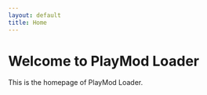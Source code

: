 ```yaml
---
layout: default
title: Home
---
```

<h1>Welcome to PlayMod Loader</h1>
<p>This is the homepage of PlayMod Loader.</p>

